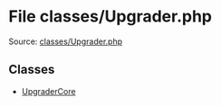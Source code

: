 File classes/Upgrader.php
=========

Source: [classes/Upgrader.php](https://github.com/PrestaShop/PrestaShop/blob/1.6.0.3/classes/Upgrader.php)


Classes
-------

* [UpgraderCore](class.UpgraderCore.md)

